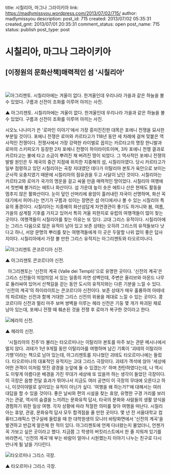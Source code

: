 title: 시칠리아, 마그나 그라이키아
link: https://madlymissyou.wordpress.com/2013/07/02/715/
author: madlymissyou
description: 
post_id: 715
created: 2013/07/02 05:35:31
created_gmt: 2013/07/01 20:35:31
comment_status: open
post_name: 715
status: publish
post_type: post

# 시칠리아, 마그나 그라이키아

## [이정원의 문화산책]매력적인 섬 '시칠리아'

 

![아그리젠토. 시칠리아에는 겨울이 없다. 한겨울인데 우리나라 가을과 같은 하늘을 볼 수 있었다. 구름과 신전이 조화를 이루어 아끼는 사진. ](http://www.hellodd.com/data/photos/20130727/art_1372727074.jpg)

▲ 아그리젠토. 시칠리아에는 겨울이 없다. 한겨울인데 우리나라 가을과 같은 하늘을 볼 수 있었다. 구름과 신전이 조화를 이루어 아끼는 사진. 

시오노 나나미가 쓴 '로마인 이야기'에서 가장 흥미진진한 대목은 포에니 전쟁을 묘사한 부분일 것이다. 포에니 전쟁은 로마와 카르타고가 118년 동안 세 차례에 걸쳐 맞붙은 역사적인 전쟁이다. 전쟁사에서 가장 강력한 라이벌로 꼽히는 카르타고의 명장 한니발과 로마의 스키피오가 등장한 2차 포에니 전쟁이 하이라이트이며, 3차 포에니 전쟁 결과로 카르타고는 불에 타고 소금이 뿌려진 채 버려진 땅이 되었다. 그 역사적인 포에니 전쟁의 발발 원인은 두 제국의 중간 지점에 위치한 지중해의 섬, 시칠리아였다. 당시 카르타고가 일부 점령하고 있던 시칠리아는 곡창 지대였던 데다가 이탈리아 본토가 육안으로 보이는 군사적 요충지였기 때문에 시칠리아의 점유권을 두고 사달이 났던 것이다. 시칠리아는 카르타고와 로마가 국가의 명운을 걸고 싸울 만큼 매력적인 땅이었다. 시칠리아 여행에서 첫번째 볼거리는 에트나 화산이다. 섬 가운데 높이 솟은 에트나 산은 현재도 활동을 멈추지 않은 활화산이다. 눈이 덮인 산머리에 용암이 흘러내린 자국이 선명하며, 화산 꼭대기에서 피어나는 연기가 구름과 섞이는 장면은 섬 어디에서나 볼 수 있는 시칠리아 특유의 풍경이다. 시칠리아는 지중해의 화산섬답게 자연경관이 좋기도 하거니와 봄, 여름, 가을의 삼계절 기후를 가지고 있어서 특히 겨울 피한지로 유럽의 여행객들이 많이 찾는 곳이다. 여행객들이 시칠리아를 찾는 이유는 또 있다. 고대 그리스 유적이다. 시칠리아에는 그리스 다음으로 많은 유적이 남아 있고 보존 상태는 오히려 그리스의 유적들보다 낫다고 하니, 서양 문명의 뿌리를 찾는 여행객들에게 이 곳은 두말할 나위 없이 좋은 답사지이다. 시칠리아에서 가장 볼 만한 그리스 유적지는 아그리젠토와 타오르미나다. 

![아그리젠토 콘코르디아 신전. ](http://www.hellodd.com/data/photos/20130727/art_1372727101.jpg)

▲ 아그리젠토 콘코르디아 신전. 

  아그리젠토는 '신전의 계곡 (Valle dei Templi)'으로 유명한 곳이다. '신전의 계곡'은 그리스 신전들이 띄엄띄엄 서 있는 일종의 자연 성벽인데, 주변은 올리브와 아몬드 나무로 둘러싸여 있어서 산책길을 걷는 동안 도시의 유적지와는 다른 기분을 느낄 수 있다. '신전의 계곡'의 하이라이트는 콘코르디아 신전이다. 보존 상태가 매우 훌륭하여 아테네의 파르테논 신전과 함께 거대한 그리스 신전의 위용을 제대로 느낄 수 있는 곳이다. 콩코르디아 신전과 멀리 마주 보며 쌍벽을 이루는 헤라 신전은 기둥 몇 개가 파괴된 채로 남아 있는데, 포에니 전쟁 때 훼손된 것을 전쟁 후 로마가 복구한 것이라고 한다. 

![헤라의 신전. ](http://www.hellodd.com/data/photos/20130727/art_1372727127.jpg)

▲ 헤라의 신전. 

  '시칠리아의 진주'라 불리는 타오르미나는 이탈리아 본토를 마주 보는 관문 메시나에서 멀지 않다. 괴테가 1년 9개월 동안 이탈리아를 여행하며 남긴 기록이 '괴테의 이탈리아 기행'이라는 책으로 남아 있는데, 아그리젠토를 지나쳤던 괴테도 타오르미나에는 들렀다. 타오르미나의 대표적인 유적지는 고대 그리스 극장이다. 괴테가 객석에 앉아 '세상에 어떤 관객이 이처럼 멋진 광경을 눈앞에 둘 수 있겠는가' 하며 찬탄하였다는데, 나 역시도 이렇게 아름다운 배경을 가진 무대가 세상에 또 있을까 하는 생각이 들었던 극장이다. 이 극장은 음향 전달 효과가 뛰어나서 지금도 여러 공연이 이 극장의 무대에 오른다고 하니, 이것이야말로 살아있는 유적이 아닌가 싶다. '여행을 왜 하는가?'에 대해서는 여러 대답을 할 수 있을 것이다. 좋은 날씨와 편의 시설을 찾는 휴양, 유명한 구경 거리를 보러 가는 관광, 역사의 숨결을 느끼려는 문화유적 답사, 타국의 문화와 사람들의 생활 양식을 경험하기 위한 일상 여행. 각자 상황에 따라 적절한 의미를 찾아 여행을 떠난다. 시칠리아는 휴양, 관광, 문화유적 답사 모두 합격점을 줄 만한 곳이다. 몇 년 전 서울대학교 컴퓨터그래픽스 연구실에 들렀을 때 한 대학원생의 모니터 바탕화면에서 '신전의 계곡'을 발견하고 반갑게 알은체 한 적이 있다. 아그리젠토에 언제 다녀왔는지 물었더니, 언젠가 꼭 가보고 싶은 곳이라고 했다. 지금쯤 그 학생의 버킷리스트에서 한 줄 지워져 있기를 바라면서, '신전의 계곡'에 부는 바람이 얼마나 시원했는지 이야기 나누는 친구로 다시 만나게 될 날을 기다린다. 

![타오르미나 그리스 극장. ](http://www.hellodd.com/data/photos/20130727/art_1372727194.jpg)

▲ 타오르미나 그리스 극장.